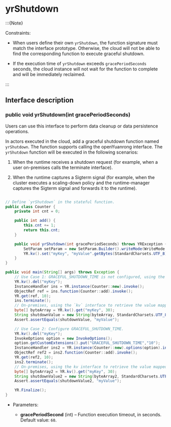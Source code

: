 # yrShutdown

:::{Note}

Constraints:

- When users define their own `yrShutdown`, the function signature must match the interface prototype. Otherwise, the cloud will not be able to find the corresponding function to execute graceful shutdown.

- If the execution time of `yrShutdown` exceeds `gracePeriodSeconds` seconds, the cloud instance will not wait for the function to complete and will be immediately reclaimed.

:::

## Interface description

### public void yrShutdown(int gracePeriodSeconds)

Users can use this interface to perform data cleanup or data persistence operations.

In actors executed in the cloud, add a graceful shutdown function named `yrShutdown`. The function supports calling the openYuanrong interface. The `yrShutdown` function will be executed in the following scenarios:

1. When the runtime receives a shutdown request (for example, when a user on-premises calls the terminate interface).

2. When the runtime captures a Sigterm signal (for example, when the cluster executes a scaling-down policy and the runtime-manager captures the Sigterm signal and forwards it to the runtime).

```java

// Define `yrShutdown` in the stateful function.
public class Counter {
    private int cnt = 0;

    public int add() {
        this.cnt += 1;
        return this.cnt;
    }

    public void yrShutdown(int gracePeriodSeconds) throws YRException {
        SetParam setParam = new SetParam.Builder().writeMode(WriteMode.NONE_L2_CACHE_EVICT).build();
        YR.kv().set("myKey", "myValue".getBytes(StandardCharsets.UTF_8), setParam);
    }
}

public void main(String[] args) throws Exception {
    // Use Case 1: GRACEFUL_SHUTDOWN_TIME is not configured, using the system-configured graceful shutdown time.
    YR.kv().del("myKey");
    InstanceHandler ins = YR.instance(Counter::new).invoke();
    ObjectRef ref = ins.function(Counter::add).invoke();
    YR.get(ref, 10);
    ins.terminate();
    // On-premises, using the `kv` interface to retrieve the value mapped by `my_key` will return `'my_value'`.
    byte[] byteArray = YR.kv().get("myKey", 30);
    String shutdownValue = new String(byteArray, StandardCharsets.UTF_8);
    Assert.assertEquals(shutdownValue, "myValue");

    // Use Case 2: Configure GRACEFUL_SHUTDOWN_TIME.
    YR.kv().del("myKey");
    InvokeOptions option = new InvokeOptions();
    option.getCustomExtensions().put("GRACEFUL_SHUTDOWN_TIME","10");
    InstanceHandler ins2 = YR.instance(Counter::new).options(option).invoke();
    ObjectRef ref2 = ins2.function(Counter::add).invoke();
    YR.get(ref2, 10);
    ins2.terminate();
    // On-premises, using the kv interface to retrieve the value mapped by my_key will return 'my_value'.
    byte[] byteArray2 = YR.kv().get("myKey", 30);
    String shutdownValue2 = new String(byteArray2, StandardCharsets.UTF_8);
    Assert.assertEquals(shutdownValue2, "myValue");

    YR.Finalize();
}
```

- Parameters:

   - **gracePeriodSecond** (int) – Function execution timeout, in seconds. Default value: ``60``.
